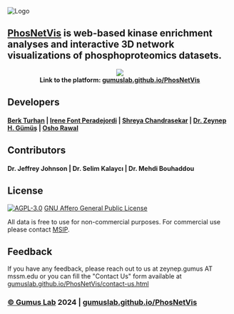 
![Logo](https://i.hizliresim.com/l6cau2g.png)

## [PhosNetVis](https://gumuslab.github.io/PhosNetVis/) is web-based kinase enrichment analyses and interactive 3D network visualizations of phosphoproteomics datasets.

<p align="center">
  <img src="https://i.hizliresim.com/5uvbaww.gif" />
  <br>
  <b> Link to the platform: <a href="https://gumuslab.github.io/PhosNetVis/">gumuslab.github.io/PhosNetVis</a></b>
</p>

## Developers

#### [Berk Turhan](https://www.github.com/turhanberk) | [Irene Font Peradejordi](https://github.com/IreneFP) | [Shreya Chandrasekar](https://github.com/sap344) | [Dr. Zeynep H. Gümüş](https://github.com/zeynepcim) | [Osho Rawal](https://github.com/oshorawal) 


## Contributors

#### Dr. Jeffrey Johnson | Dr. Selim Kalaycı | Dr. Mehdi Bouhaddou


## License

[![AGPL-3.0]([https://i.creativecommons.org/l/by-nc-sa/4.0/80x15.png)](https://creativecommons.org/licenses/by-nc-sa/4.0/legalcode](https://www.gnu.org/graphics/agplv3-155x51.png))
[GNU Affero General Public License](https://www.gnu.org/licenses/agpl-3.0.en.html)

All data is free to use for non-commercial purposes. For commercial use please contact [MSIP](https://ip.mountsinai.org/).


## Feedback

If you have any feedback, please reach out to us at zeynep.gumus AT mssm.edu or you can fill the "Contact Us" form available at [gumuslab.github.io/PhosNetVis/contact-us.html](https://gumuslab.github.io/PhosNetVis/contact-us.html)

### [© Gumus Lab](https://gumuslab.github.io) 2024 | [gumuslab.github.io/PhosNetVis](https://gumuslab.github.io/PhosNetVis/)
